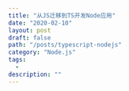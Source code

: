 ```yaml
---
title: "从JS迁移到TS开发Node应用"
date: "2020-02-10"
layout: post
draft: false
path: "/posts/typescript-nodejs"
category: "Node.js"
tags:
  - 
description: ""
---
```



